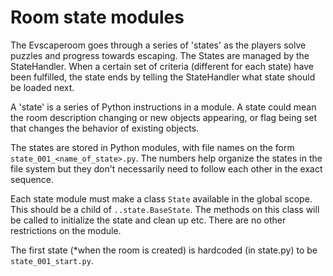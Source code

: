 # Room state modules

The Evscaperoom goes through a series of 'states' as the players solve puzzles
and progress towards escaping. The States are managed by the StateHandler. When
a certain set of criteria (different for each state) have been fulfilled, the
state ends by telling the StateHandler what state should be loaded next.

A 'state' is a series of Python instructions in a module. A state could mean
the room description changing or new objects appearing, or flag being set that
changes the behavior of existing objects.

The states are stored in Python modules, with file names on the form
`state_001_<name_of_state>.py`. The numbers help organize the states in the file
system but they don't necessarily need to follow each other in the exact
sequence.

Each state module must make a class `State` available in the global scope. This
should be a child of `..state.BaseState`. The methods on this class will be
called to initialize the state and clean up etc. There are no other
restrictions on the module.

The first state (*when the room is created) is hardcoded (in state.py) to be
`state_001_start.py`.
